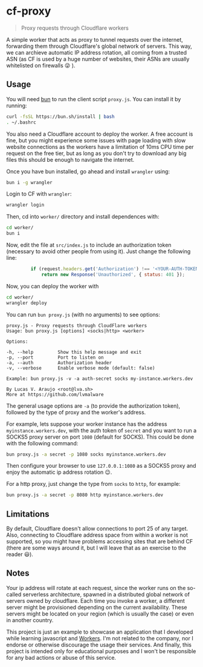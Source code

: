 # cf-proxy

> Proxy requests through Cloudflare workers

A simple worker that acts as proxy to tunnel requests over the internet, forwarding them through Cloudflare's global network of servers. This way, we can archieve automatic IP address rotation, all coming from a trusted ASN (as CF is used by a huge number of websites, their ASNs are usually whitelisted on firewalls :stuck_out_tongue_winking_eye: ).

## Usage

You will need [bun](https://bun.sh/) to run the client script `proxy.js`. You can install it by running:

```bash
curl -fsSL https://bun.sh/install | bash
. ~/.bashrc
```

You also need a Cloudflare account to deploy the worker. A free account is fine, but you might experience some issues with page loading with slow website connections as the workers have a limitation of 10ms CPU time per request on the free tier, but as long as you don't try to download any big files this should be enough to navigate the internet.

Once you have bun installed, go ahead and install `wrangler` using:

```bash
bun i -g wrangler
```

Login to CF with `wrangler`:

```bash
wrangler login
```

Then, cd into `worker/` directory and install dependences with:

```bash
cd worker/
bun i
```

Now, edit the file at `src/index.js` to include an authorization token (necessary to avoid other people from using it). Just change the following line:

```javascript
         if (request.headers.get('Authorization') !== '<YOUR-AUTH-TOKEN>')
             return new Response('Unauthorized', { status: 401 });
```


Now, you can deploy the worker with
```bash
cd worker/
wrangler deploy
```

You can run `bun proxy.js` (with no arguments) to see options:

```
proxy.js - Proxy requests through CloudFlare workers
Usage: bun proxy.js [options] <socks|http> <worker>

Options:

-h, --help         Show this help message and exit
-p, --port         Port to listen on
-a, --auth         Authorization header
-v, --verbose      Enable verbose mode (default: false)

Example: bun proxy.js -v -a auth-secret socks my-instance.workers.dev

By Lucas V. Araujo <root@lva.sh>
More at https://github.com/lvmalware

```

The general usage options are `-a` (to provide the authorization token), followed by the type of proxy and the worker's address.

For example, lets suppose your worker instance has the address `myinstance.workers.dev`, with the auth token of `secret` and you want to run a SOCKS5 proxy server on port `1080` (default for SOCKS). This could be done with the following command:

```bash
bun proxy.js -a secret -p 1080 socks myinstance.workers.dev
```

Then configure your browser to use `127.0.0.1:1080` as a SOCKS5 proxy and enjoy the automatic ip address rotation :wink:.

For a http proxy, just change the type from `socks` to `http`, for example:

```bash
bun proxy.js -a secret -p 8080 http myinstance.workers.dev
```

## Limitations

By default, Cloudflare doesn't allow connections to port 25 of any target. Also, connecting to Cloudflare address space from within a worker is not supported, so you might have problems accessing sites that are behind CF (there are some ways around it, but I will leave that as an exercise to the reader :smiley:).

## Notes

Your ip address will rotate at each request, since the worker runs on the so-called serverless architecture, spawned in a distributed global network of servers owned by cloudflare. Each time you invoke a worker, a different server might be provisioned depending on the current availability. These servers might be located on your region (which is usually the case) or even in another country.

This project is just an example to showcase an application that I developed while learning javascript and [Workers](https://workers.cloudflare.com/). I'm not related to the company, nor I endorse or otherwise discourage the usage their services. And finally, this project is intended only for educational purposes and I won't be responsible for any bad actions or abuse of this service. 

